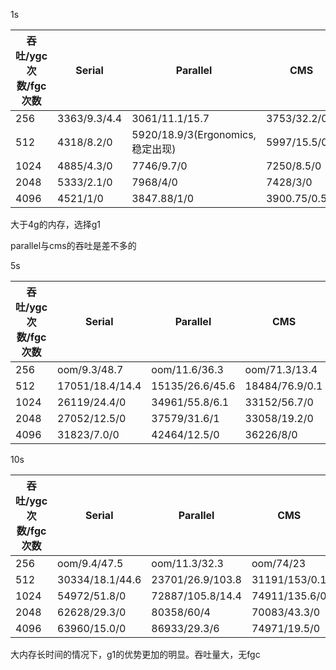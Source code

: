 1s

| 吞吐/ygc次数/fgc次数 | Serial       | Parallel                         | CMS           | G1             |
| -------------------- | ------------ | -------------------------------- | ------------- | -------------- |
| 256                  | 3363/9.3/4.4 | 3061/11.1/15.7                   | 3753/32.2/0.1 | 3298/90.2/14.9 |
| 512                  | 4318/8.2/0   | 5920/18.9/3(Ergonomics,稳定出现) | 5997/15.5/0   | 6531/35.1/0    |
| 1024                 | 4885/4.3/0   | 7746/9.7/0                       | 7250/8.5/0    | 7255/12.9/0    |
| 2048                 | 5333/2.1/0   | 7968/4/0                         | 7428/3/0      | 7104/8.5/0     |
| 4096                 | 4521/1/0     | 3847.88/1/0                      | 3900.75/0.5/0 | 7769/9.8/0     |

大于4g的内存，选择g1

parallel与cms的吞吐是差不多的

5s

| 吞吐/ygc次数/fgc次数 | Serial       | Parallel | CMS  | G1   |
| -------------------- | ------------ | -------- | ---- | ---- |
| 256                  | oom/9.3/48.7 | oom/11.6/36.3 | oom/71.3/13.4 | oom/87.4/13.7 |
| 512                  | 17051/18.4/14.4 | 15135/26.6/45.6 | 18484/76.9/0.1 | 19150/296.9/18.6 |
| 1024                 | 26119/24.4/0 | 34961/55.8/6.1 | 33152/56.7/0 | 35796/93.1/0 |
| 2048                 | 27052/12.5/0 | 37579/31.6/1 | 33058/19.2/0 | 37484/33.2/0 |
| 4096                 | 31823/7.0/0 | 42464/12.5/0 | 36226/8/0 | 37260/17.9/0 |



10s

| 吞吐/ygc次数/fgc次数 | Serial       | Parallel | CMS  | G1   |
| -------------------- | ------------ | -------- | ---- | ---- |
| 256                  | oom/9.4/47.5 | oom/11.3/32.3 | oom/74/23 | oom/97.6/16.1 |
| 512                  | 30334/18.1/44.6 | 23701/26.9/103.8 | 31191/153/0.1 | 30310/642.2/56.7 |
| 1024                 | 54972/51.8/0 | 72887/105.8/14.4 | 74911/135.6/0 | 71045/199.4/0 |
| 2048                 | 62628/29.3/0 | 80358/60/4 | 70083/43.3/0 | 80740/68/0 |
| 4096                 | 63960/15.0/0 | 86933/29.3/6 | 74971/19.5/0 | 85972/26.9/0 |

大内存长时间的情况下，g1的优势更加的明显。吞吐量大，无fgc
